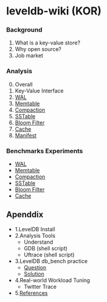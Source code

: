 # leveldb-wiki (KOR)

### Background
1. What is a key-value store?
2. Why open source?
3. Job market

### Analysis
0. Overall
1. Key-Value Interface
2. [WAL](./analysis/wal.md)
3. [Memtable](./analysis/memtable.md)
4. [Compaction](./analysis/compaction.md)
5. [SSTable](./analysis/sstable.md)
6. [Bloom Filter](./analysis/bloomfilter.md)
7. [Cache](./analysis/cache.md)
8. [Manifest](./analysis/manifest.md)

### Benchmarks Experiments
- [WAL](./benchmarks/wal.md)
- [Memtable](./benchmarks/memtable.md)
- [Compaction](./benchmarks/compaction.md)
- [SSTable](./benchmarks/sstable.md)
- [Bloom Filter](./benchmarks/bloomfilter.md)
- [Cache](./benchmarks/cache.md)

## Apenddix
* 1.LevelDB Install
* 2.Analysis Tools
    * Understand
    * GDB (shell script)
    * Uftrace (shell script)
* 3.LevelDB db_bench practice
    * [Question](https://github.com/DKU-StarLab/leveldb-study/issues/6)
    * [Solution](https://github.com/DKU-StarLab/leveldb-study/blob/main/introduction/homework_solution.md)
* 4.Real-world Workload Tuning
    - Twitter Trace
* 5.[References](./references.md)

